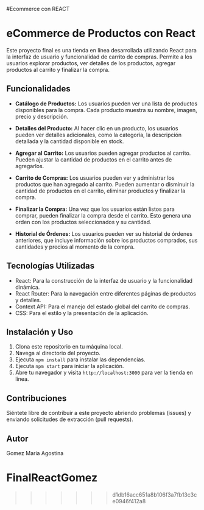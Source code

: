 
#Ecommerce con REACT


# eCommerce de Productos con React

Este proyecto final es  una tienda en línea desarrollada utilizando React para la interfaz de usuario y funcionalidad de carrito de compras. Permite a los usuarios explorar productos, ver detalles de los productos, agregar productos al carrito y finalizar la compra.

## Funcionalidades

- **Catálogo de Productos:** Los usuarios pueden ver una lista de productos disponibles para la compra. Cada producto muestra su nombre, imagen, precio y descripción.

- **Detalles del Producto:** Al hacer clic en un producto, los usuarios pueden ver detalles adicionales, como la categoría, la descripción detallada y la cantidad disponible en stock.

- **Agregar al Carrito:** Los usuarios pueden agregar productos al carrito. Pueden ajustar la cantidad de productos en el carrito antes de agregarlos.

- **Carrito de Compras:** Los usuarios pueden ver y administrar los productos que han agregado al carrito. Pueden aumentar o disminuir la cantidad de productos en el carrito, eliminar productos y finalizar la compra.

- **Finalizar la Compra:** Una vez que los usuarios están listos para comprar, pueden finalizar la compra desde el carrito. Esto genera una orden con los productos seleccionados y su cantidad.

- **Historial de Órdenes:** Los usuarios pueden ver su historial de órdenes anteriores, que incluye información sobre los productos comprados, sus cantidades y precios al momento de la compra.

## Tecnologías Utilizadas

- React: Para la construcción de la interfaz de usuario y la funcionalidad dinámica.
- React Router: Para la navegación entre diferentes páginas de productos y detalles.
- Context API: Para el manejo del estado global del carrito de compras.
- CSS: Para el estilo y la presentación de la aplicación.

## Instalación y Uso

1. Clona este repositorio en tu máquina local.
2. Navega al directorio del proyecto.
3. Ejecuta `npm install` para instalar las dependencias.
4. Ejecuta `npm start` para iniciar la aplicación.
5. Abre tu navegador y visita `http://localhost:3000` para ver la tienda en línea.



## Contribuciones

Siéntete libre de contribuir a este proyecto abriendo problemas (issues) y enviando solicitudes de extracción (pull requests).

## Autor
Gomez Maria Agostina

# FinalReactGomez
>>>>>>> d1db16acc651a8b106f3a7fb13c3ce0946f412a8
